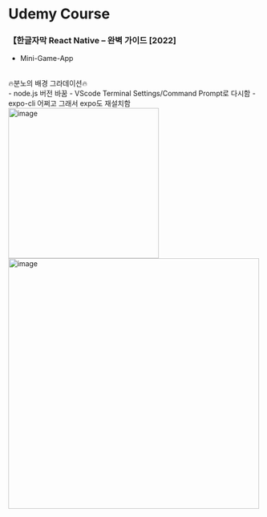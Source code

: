 # Udemy Course
### 【한글자막 React Native – 완벽 가이드 [2022]

- Mini-Game-App
<br>
🔥분노의 배경 그라데이션🔥
<br>
- node.js 버전 바꿈 
- VScode Terminal Settings/Command Prompt로 다시함
- expo-cli 어쩌고 그래서 expo도 재설치함
<img width="300" alt="image" src="https://user-images.githubusercontent.com/59243729/202198956-4fda4f3c-7190-442f-ac35-d48a01dca0d0.png">
<img width="500" alt="image" src="https://user-images.githubusercontent.com/59243729/202198177-ef648e8c-d9db-433b-90ee-89e023152d11.png">


